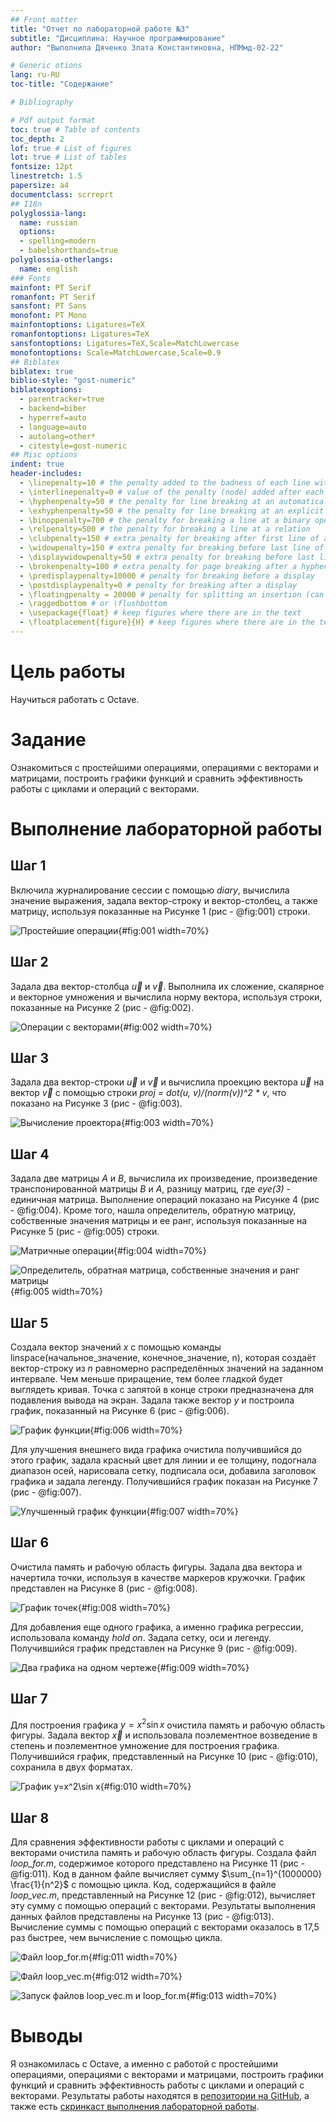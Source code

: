 ```yaml
---
## Front matter
title: "Отчет по лабораторной работе №3"
subtitle: "Дисциплина: Научное программирование"
author: "Выполнила Дяченко Злата Константиновна, НПМмд-02-22"

# Generic otions
lang: ru-RU
toc-title: "Содержание"

# Bibliography

# Pdf output format
toc: true # Table of contents
toc_depth: 2
lof: true # List of figures
lot: true # List of tables
fontsize: 12pt
linestretch: 1.5
papersize: a4
documentclass: scrreprt
## I18n
polyglossia-lang:
  name: russian
  options:
  - spelling=modern
  - babelshorthands=true
polyglossia-otherlangs:
  name: english
### Fonts
mainfont: PT Serif
romanfont: PT Serif
sansfont: PT Sans
monofont: PT Mono
mainfontoptions: Ligatures=TeX
romanfontoptions: Ligatures=TeX
sansfontoptions: Ligatures=TeX,Scale=MatchLowercase
monofontoptions: Scale=MatchLowercase,Scale=0.9
## Biblatex
biblatex: true
biblio-style: "gost-numeric"
biblatexoptions:
  - parentracker=true
  - backend=biber
  - hyperref=auto
  - language=auto
  - autolang=other*
  - citestyle=gost-numeric
## Misc options
indent: true
header-includes:
  - \linepenalty=10 # the penalty added to the badness of each line within a paragraph (no associated penalty node) Increasing the value makes tex try to have fewer lines in the paragraph.
  - \interlinepenalty=0 # value of the penalty (node) added after each line of a paragraph.
  - \hyphenpenalty=50 # the penalty for line breaking at an automatically inserted hyphen
  - \exhyphenpenalty=50 # the penalty for line breaking at an explicit hyphen
  - \binoppenalty=700 # the penalty for breaking a line at a binary operator
  - \relpenalty=500 # the penalty for breaking a line at a relation
  - \clubpenalty=150 # extra penalty for breaking after first line of a paragraph
  - \widowpenalty=150 # extra penalty for breaking before last line of a paragraph
  - \displaywidowpenalty=50 # extra penalty for breaking before last line before a display math
  - \brokenpenalty=100 # extra penalty for page breaking after a hyphenated line
  - \predisplaypenalty=10000 # penalty for breaking before a display
  - \postdisplaypenalty=0 # penalty for breaking after a display
  - \floatingpenalty = 20000 # penalty for splitting an insertion (can only be split footnote in standard LaTeX)
  - \raggedbottom # or \flushbottom
  - \usepackage{float} # keep figures where there are in the text
  - \floatplacement{figure}{H} # keep figures where there are in the text
---
```


# Цель работы

Научиться работать с Octave.

# Задание

Ознакомиться с простейшими операциями, операциями с векторами и матрицами, построить графики функций и сравнить эффективность работы с циклами и операций с векторами.

# Выполнение лабораторной работы

## Шаг 1

Включила журналирование сессии с помощью *diary*, вычислила значение выражения, задала вектор-строку и вектор-столбец, а также матрицу, используя показанные на Рисунке 1 (рис - @fig:001) строки.

![Простейшие операции](images/1r.png){#fig:001 width=70%}

## Шаг 2

Задала два вектор-столбца $\vec{u}$ и $\vec{v}$. Выполнила их сложение, скалярное и векторное умножения и вычислила норму вектора, используя строки, показанные на Рисунке 2 (рис - @fig:002).

![Операции с векторами](images/2.png){#fig:002 width=70%}

## Шаг 3

Задала два вектор-строки $\vec{u}$ и $\vec{v}$ и вычислила проекцию вектора $\vec{u}$ на вектор $\vec{v}$ с помощью строки *proj = dot(u, v)/(norm(v))^2 * v*, что показано на Рисунке 3 (рис - @fig:003).

![Вычисление проектора](images/3.png){#fig:003 width=70%}

## Шаг 4

Задала две матрицы *A* и *B*, вычислила их произведение, произведение транспонированной матрицы *B* и *A*, разницу матриц, где *eye(3)* - единичная матрица. Выполнение операций показано на Рисунке 4 (рис - @fig:004). Кроме того, нашла определитель, обратную матрицу, собственные значения матрицы и ее ранг, используя показанные на Рисунке 5 (рис - @fig:005) строки.

![Матричные операции](images/4.png){#fig:004 width=70%}

![Определитель, обратная матрица, собственные значения и ранг матрицы](images/41.png){#fig:005 width=70%}

## Шаг 5

Создала вектор значений *x* с помощью команды linspace(начальное_значение, конечное_значение, n), которая создаёт вектор-строку из *n* равномерно распределённых значений на заданном интервале. Чем меньше приращение, тем более гладкой будет выглядеть кривая. Точка с запятой в конце строки предназначена для подавления вывода на экран. Задала также вектор *y* и построила график, показанный на Рисунке 6 (рис - @fig:006).

![График функции](images/5.png){#fig:006 width=70%}

Для улучшения внешнего вида графика очистила получившийся до этого график, задала красный цвет для линии и ее толщину, подогнала диапазон осей, нарисовала сетку, подписала оси, добавила заголовок графика и задала легенду. Получившийся график показан на Рисунке 7 (рис - @fig:007).

![Улучшенный график функции](images/6.png){#fig:007 width=70%}

## Шаг 6

Очистила память и рабочую область фигуры. Задала два вектора и начертила точки, используя в качестве маркеров кружочки. График представлен на Рисунке 8 (рис - @fig:008).

![График точек](images/71.png){#fig:008 width=70%}

Для добавления еще одного графика, а именно графика регрессии, использовала команду *hold on*. Задала сетку, оси и легенду. Получившийся график представлен на Рисунке 9 (рис - @fig:009).

![Два графика на одном чертеже](images/72.png){#fig:009 width=70%}

## Шаг 7

Для построения графика $y=x^2 \sin x$ очистила память и рабочую область фигуры. Задала вектор $\vec{x}$ и использовала поэлементное возведение в степень и поэлементное умножение для построения графика. Получившийся график, представленный на Рисунке 10 (рис - @fig:010), сохранила в двух форматах.

![График $y=x^2\sin x$](images/8.png){#fig:010 width=70%}

## Шаг 8

Для сравнения эффективности работы с циклами и операций с векторами очистила память и рабочую область фигуры. Создала файл *loop_for.m*, содержимое которого представлено на Рисунке 11 (рис - @fig:011). Код в данном файле вычисляет сумму $\sum_{n=1}^{1000000} \frac{1}{n^2}$ с помощью цикла. Код, содержащийся в файле *loop_vec.m*, представленный на Рисунке 12 (рис - @fig:012), вычисляет эту сумму с помощью операций с векторами. Результаты выполнения данных файлов представлены на Рисунке 13 (рис - @fig:013). Вычисление суммы с помощью операций с векторами оказалось в 17,5 раз быстрее, чем вычисление с помощью цикла.

![Файл loop_for.m](images/91.png){#fig:011 width=70%}

![Файл loop_vec.m](images/92.png){#fig:012 width=70%}

![Запуск файлов loop_vec.m и loop_for.m](images/93.png){#fig:013 width=70%}

# Выводы

Я ознакомилась с Octave, а именно с работой с простейшими операциями, операциями с векторами и матрицами, построить графики функций и сравнить эффективность работы с циклами и операций с векторами. Результаты работы находятся в [репозитории на GitHub](https://github.com/ZlataDyachenko), а также есть [скринкаст выполнения лабораторной работы](https://www.youtube.com/watch?v=bGZ6UN-K-28).
